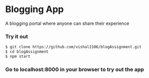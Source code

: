 # Blogging App

A blogging portal where anyone can share their experience


### Try it out

```sh
$ git clone https://github.com/vishal2106/blogAssignment.git
$ cd blogAssignment
$ npm start
```
### Go to localhost:8000 in your browser to try out the app
